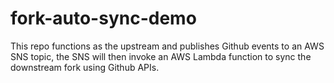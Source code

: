 # fork-auto-sync-demo
This repo functions as the upstream and publishes Github events to an AWS SNS topic, the SNS will then invoke an AWS Lambda function to sync the downstream fork using Github APIs.
